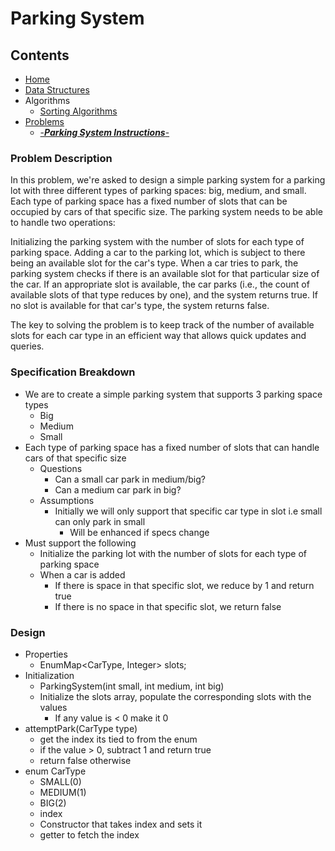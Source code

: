 # Parking System

## Contents
* [Home](/)
* [Data Structures](/src/main/java/org/algomonster/datastructures)
* Algorithms
    * [Sorting Algorithms](/src/main/java/org/algomonster/algorithms/sort)
* [Problems](/src/main/java/org/algomonster/problems)
    * [-***Parking System Instructions***-](/src/main/java/org/algomonster/problems/instructions/ParkingSystem.md)


### Problem Description
In this problem, we're asked to design a simple parking system for a parking lot with three different types of parking spaces: big, medium, and small. 
Each type of parking space has a fixed number of slots that can be occupied by cars of that specific size. The parking system needs to be able to handle two operations:

Initializing the parking system with the number of slots for each type of parking space.
Adding a car to the parking lot, which is subject to there being an available slot for the car's type.
When a car tries to park, the parking system checks if there is an available slot for that particular size of the car. 
If an appropriate slot is available, the car parks (i.e., the count of available slots of that type reduces by one), and the system returns true. 
If no slot is available for that car's type, the system returns false.

The key to solving the problem is to keep track of the number of available slots for each car type in an efficient way that allows quick updates and queries.

### Specification Breakdown
* We are to create a simple parking system that supports 3 parking space types
  * Big
  * Medium
  * Small
* Each type of parking space has a fixed number of slots that can handle cars of that specific size
  * Questions
    * Can a small car park in medium/big?
    * Can a medium car park in big?
  * Assumptions
    * Initially we will only support that specific car type in slot i.e small can only park in small
      * Will be enhanced if specs change
* Must support the following
  * Initialize the parking lot with the number of slots for each type of parking space
  * When a car is added
    * If there is space in that specific slot, we reduce by 1 and return true
    * If there is no space in that specific slot, we return false

### Design
* Properties
  * EnumMap<CarType, Integer> slots;
* Initialization
  * ParkingSystem(int small, int medium, int big)
  * Initialize the slots array, populate the corresponding slots with the values
    * If any value is < 0 make it 0
* attemptPark(CarType type)
  * get the index its tied to from the enum
  * if the value > 0, subtract 1 and return true
  * return false otherwise
* enum CarType
  * SMALL(0)
  * MEDIUM(1)
  * BIG(2)
  * index
  * Constructor that takes index and sets it
  * getter to fetch the index